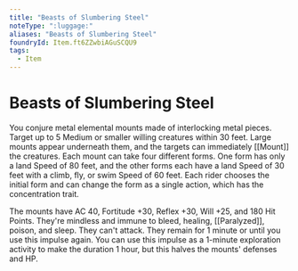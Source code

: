 ```yaml
---
title: "Beasts of Slumbering Steel"
noteType: ":luggage:"
aliases: "Beasts of Slumbering Steel"
foundryId: Item.ft6ZZwbiAGuSCQU9
tags:
  - Item
---
```


# Beasts of Slumbering Steel

You conjure metal elemental mounts made of interlocking metal pieces. Target up to 5 Medium or smaller willing creatures within 30 feet. Large mounts appear underneath them, and the targets can immediately [[Mount]] the creatures. Each mount can take four different forms. One form has only a land Speed of 80 feet, and the other forms each have a land Speed of 30 feet with a climb, fly, or swim Speed of 60 feet. Each rider chooses the initial form and can change the form as a single action, which has the concentration trait.

The mounts have AC 40, Fortitude +30, Reflex +30, Will +25, and 180 Hit Points. They're mindless and immune to bleed, healing, [[Paralyzed]], poison, and sleep. They can't attack. They remain for 1 minute or until you use this impulse again. You can use this impulse as a 1-minute exploration activity to make the duration 1 hour, but this halves the mounts' defenses and HP.
